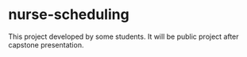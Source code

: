 # nurse-scheduling
This project developed by some students. 
It will be public project after capstone presentation.
